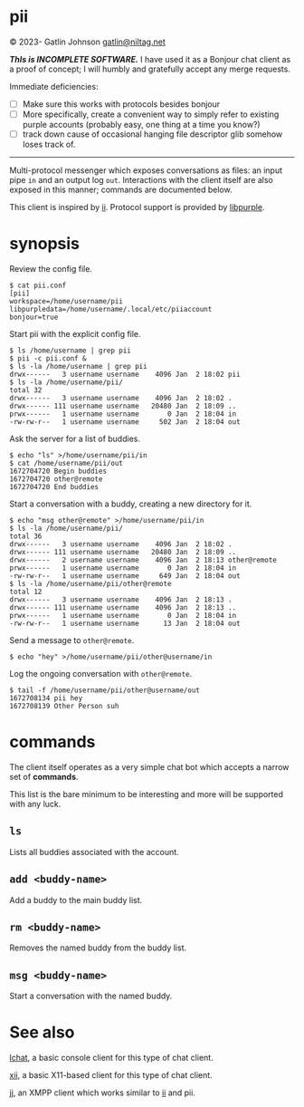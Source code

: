 pii
===

© 2023- Gatlin Johnson <gatlin@niltag.net>

***ThIs is INCOMPLETE SOFTWARE.***
I have used it as a Bonjour chat client as a proof of concept;
I will humbly and gratefully accept any merge requests.

Immediate deficiencies:

- [ ] Make sure this works with protocols besides bonjour
- [ ] More specifically, create a convenient way to simply refer to existing
purple accounts (probably easy, one thing at a time you know?)
- [ ] track down cause of occasional hanging file descriptor glib somehow loses
track of.

***

Multi-protocol messenger which exposes conversations as files: an input pipe
`in` and an output log `out`.
Interactions with the client itself are also exposed in this manner;
commands are documented below.

This client is inspired by [ii][ii].
Protocol support is provided by [libpurple][libpurple].

synopsis
===

Review the config file.
```console
$ cat pii.conf
[pii]
workspace=/home/username/pii
libpurpledata=/home/username/.local/etc/piiaccount
bonjour=true
```

Start pii with the explicit config file.

```console
$ ls /home/username | grep pii
$ pii -c pii.conf &
$ ls -la /home/username | grep pii
drwx------   3 username username    4096 Jan  2 18:02 pii
$ ls -la /home/username/pii/
total 32
drwx------   3 username username    4096 Jan  2 18:02 .
drwx------ 111 username username   20480 Jan  2 18:09 ..
prwx------   1 username username       0 Jan  2 18:04 in
-rw-rw-r--   1 username username     502 Jan  2 18:04 out
```

Ask the server for a list of buddies.

```console
$ echo "ls" >/home/username/pii/in
$ cat /home/username/pii/out
1672704720 Begin buddies
1672704720 other@remote
1672704720 End buddies
```

Start a conversation with a buddy, creating a new directory for it.

```console
$ echo "msg other@remote" >/home/username/pii/in
$ ls -la /home/username/pii/
total 36
drwx------   3 username username    4096 Jan  2 18:02 .
drwx------ 111 username username   20480 Jan  2 18:09 ..
drwx------   2 username username    4096 Jan  2 18:13 other@remote
prwx------   1 username username       0 Jan  2 18:04 in
-rw-rw-r--   1 username username     649 Jan  2 18:04 out
$ ls -la /home/username/pii/other@remote
total 12
drwx------   3 username username    4096 Jan  2 18:13 .
drwx------ 111 username username    4096 Jan  2 18:13 ..
prwx------   1 username username       0 Jan  2 18:04 in
-rw-rw-r--   1 username username      13 Jan  2 18:04 out
```

Send a message to `other@remote`.

```console
$ echo "hey" >/home/username/pii/other@username/in
```

Log the ongoing conversation with `other@remote`.

```console
$ tail -f /home/username/pii/other@username/out
1672708134 pii hey
1672708139 Other Person suh
```

commands
===

The client itself operates as a very simple chat bot which accepts a narrow
set of **commands**.

This list is the bare minimum to be interesting and more will be supported
with any luck.

## `ls`

Lists all buddies associated with the account.

## `add <buddy-name>`

Add a buddy to the main buddy list.

## `rm <buddy-name>`

Removes the named buddy from the buddy list.

## `msg <buddy-name>`

Start a conversation with the named buddy.

# See also

[lchat](https://tools.suckless.org/lchat/), a basic console client for this
type of chat client.

[xii](https://github.com/younix/xii), a basic X11-based client for this type of
chat client.

[jj](https://github.com/aaronNGi/jj), an XMPP client which works similar to
[ii][ii] and pii.


[libpurple]: https://pidgin.im
[ii]: https://tools.suckless.org/ii/

